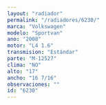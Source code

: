 ```yaml
---
layout: "radiador"
permalink: "/radiadores/6230/"
marca: "Volkswagen"
modelo: "Sportvan"
ano: "2008"
motor: "L4 1.6"
transmision: "Estándar"
parte: "M-12527"
clima: "NO"
alto: "17"
ancho: "16 7/16"
observaciones: ""
id: "6230"
---
```


